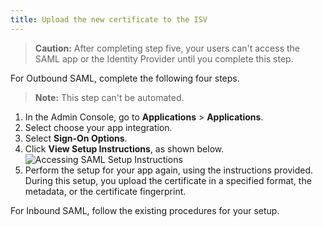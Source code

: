 ```yaml
---
title: Upload the new certificate to the ISV
---
```


> **Caution:** After completing step five, your users can't access the SAML app or the Identity Provider until you complete this step.

For Outbound SAML, complete the following four steps.

> **Note:** This step can't be automated.

1. In the Admin Console, go to **Applications** > **Applications**.
1. Select choose your app integration.
1. Select **Sign-On Options**.
1. Click **View Setup Instructions**, as shown below.<br/>![Accessing SAML Setup Instructions](/img/saml_setup_link.png)
1. Perform the setup for your app again, using the instructions provided. During this setup, you upload the certificate in a specified format, the metadata, or the certificate fingerprint.

For Inbound SAML, follow the existing procedures for your setup.
